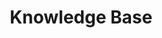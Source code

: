 ---
title: "Knowledge Base"
linkTitle: "Knowledge Base"
weight: 900
description: >
  Articles and solutions on how to troubleshoot and resolve Ondat issues.
---